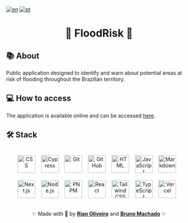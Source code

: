 <br />

[![en](https://img.shields.io/badge/lang-en_us-red.svg)](https://github.com/Flood-Risk/FloodRiskWeb/blob/main/README.md)
[![pt](https://img.shields.io/badge/lang-pt_br-blue.svg)](https://github.com/Flood-Risk/FloodRiskWeb/blob/main/README.pt-br.md)

<div align="center">
  <h1>🚀 FloodRisk 🚀</h1>
</div>

## 📚 About

Public application designed to identify and warn about potential areas at risk of flooding throughout the Brazilian territory.

## 💻 How to access

The application is available online and can be accessed [here](https://flood-risk-web.vercel.app/).

## 🛠️ Stack

<br />

<div align="center">
  <img src="https://skillicons.dev/icons?i=css" width="48" title="CSS" /> &nbsp;&nbsp;
  <img src="https://skillicons.dev/icons?i=cypress" width="48" title="Cypress" /> &nbsp;&nbsp;
  <img src="https://skillicons.dev/icons?i=git" width="48" title="Git" /> &nbsp;&nbsp;
  <img src="https://skillicons.dev/icons?i=github" width="48" title="GitHub" /> &nbsp;&nbsp;
  <img src="https://skillicons.dev/icons?i=html" width="48" title="HTML" /> &nbsp;&nbsp;
  <img src="https://skillicons.dev/icons?i=javascript" width="48" title="JavaScript" /> &nbsp;&nbsp;
  <img src="https://skillicons.dev/icons?i=markdown" width="48" title="Markdown" /> &nbsp;&nbsp;
  <br />
  <br />
  <img src="https://skillicons.dev/icons?i=nextjs" width="48" title="Next.js" /> &nbsp;&nbsp;
  <img src="https://skillicons.dev/icons?i=nodejs" width="48" title="Node.js" /> &nbsp;&nbsp;
  <img src="https://skillicons.dev/icons?i=pnpm" width="48" title="PNPM" /> &nbsp;&nbsp;
  <img src="https://skillicons.dev/icons?i=react" width="48" title="React" /> &nbsp;&nbsp;
  <img src="https://skillicons.dev/icons?i=tailwind" width="48" title="Tailwind CSS" /> &nbsp;&nbsp;
  <img src="https://skillicons.dev/icons?i=typescript" width="48" title="TypeScript" /> &nbsp;&nbsp;
  <img src="https://skillicons.dev/icons?i=vercel" width="48" title="Vercel" /> &nbsp;&nbsp;
</div>

<br />

<p align="center">
  ✨ Made with 💙 by <a href="https://github.com/riandeoliveira"><strong>Rian Oliveira</strong></a> and <a href="https://github.com/brunomdrrosa"><strong>Bruno Machado</strong></a> ✨
</p>
